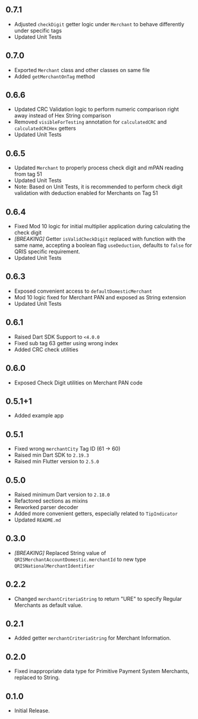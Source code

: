 ## 0.7.1

* Adjusted `checkDigit` getter logic under `Merchant` to behave differently under specific tags
* Updated Unit Tests

## 0.7.0

* Exported `Merchant` class and other classes on same file
* Added `getMerchantOnTag` method

## 0.6.6

* Updated CRC Validation logic to perform numeric comparison right away instead of Hex String comparison
* Removed `visibleForTesting` annotation for `calculatedCRC` and `calculatedCRCHex` getters
* Updated Unit Tests

## 0.6.5

* Updated `Merchant` to properly process check digit and mPAN reading from tag 51
* Updated Unit Tests
* Note: Based on Unit Tests, it is recommended to perform check digit validation with deduction enabled for Merchants on Tag 51

## 0.6.4

* Fixed Mod 10 logic for initial multiplier application during calculating the check digit
* *\[BREAKING\]* Getter `isValidCheckDigit` replaced with function with the same name, accepting 
a boolean flag `useDeduction`, defaults to `false` for QRIS specific requirement.
* Updated Unit Tests

## 0.6.3

* Exposed convenient access to `defaultDomesticMerchant`
* Mod 10 logic fixed for Merchant PAN and exposed as String extension
* Updated Unit Tests

## 0.6.1

* Raised Dart SDK Support to `<4.0.0`
* Fixed sub tag 63 getter using wrong index
* Added CRC check utilities

## 0.6.0

* Exposed Check Digit utilities on Merchant PAN code

## 0.5.1+1

* Added example app

## 0.5.1

* Fixed wrong `merchantCity` Tag ID (61 -> 60)
* Raised min Dart SDK to `2.19.3`
* Raised min Flutter version to `2.5.0`

## 0.5.0

* Raised minimum Dart version to `2.18.0`
* Refactored sections as mixins
* Reworked parser decoder
* Added more convenient getters, especially related to `TipIndicator`
* Updated `README.md`

## 0.3.0

* *\[BREAKING\]* Replaced String value of `QRISMerchantAccountDomestic.merchantId` to new type `QRISNationalMerchantIdentifier`

## 0.2.2

* Changed `merchantCriteriaString` to return "URE" to specify Regular Merchants as default value.

## 0.2.1

* Added getter `merchantCriteriaString` for Merchant Information.

## 0.2.0

* Fixed inappropriate data type for Primitive Payment System Merchants, replaced to String.

## 0.1.0

* Initial Release.
